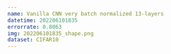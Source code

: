 ```yaml
---
name: Vanilla CNN very batch normalized 13-layers
datetime: 202206101835
errorrate: 0.8063
img: 202206101835_shape.png
dataset: CIFAR10
---
```

